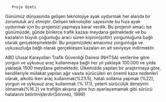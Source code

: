 
       Proje Özeti

Günümüz dünyasında gelişen teknolojiye ayak uydurmak her alanda bir zorunluluk arz etmiştir. 
Gelişen teknolojiler sayesinde bu hıza ayak uydurmak için bu projemizi yapmaya karar verdik. 
Bu projenin amacı ise günümüzde, günde binlerce trafik kazası meydana gelmektedir ve bu kazaların büyük çoğunluğu aracı süren kişinin(şoför) yorgunluğuna bağlı olarak gerçekleşmektedir. 
Bu projemizdeki amacımız yorgunluğa ve uykusuzluğa bağlı olarak gerçekleşen kazaları en alt seviyeye indirmektir.  
           
ABD Ulusal Karayolları Trafik Güvenliği Dairesi (NHTSA) verilerine göre yorgun ve uykusuz araç kullanmaya bağlı her yıl yaklaşık 100.000 ve yılda yaklaşık 1500 meydana gelmektedir.
Ülkemizde yapılan bir  araştırmaya göre, kendileriyle mülakat yapılan ağır vasıta sürücüleri en önemli kaza nedenleri olarak, alkollü iken araç kullanmak(%23.5), hatalı sollama yapmak (%22), yorgun ve uykusuz araç kullanmak (% 17.1), yeterli sürücülük deneyimi olmamak(%16.2) ve trafiğin akışına göre hızı ayarlayamamak gibi sürücü hatalarını belirtmişlerdir(Sönmez, 1999) 
                         
                                                                   
                                                              
                        
                    
        
          
   
